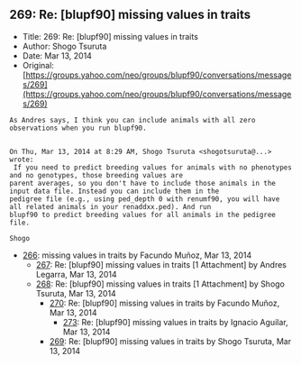 ## 269: Re: [blupf90] missing values in traits

- Title: 269: Re: [blupf90] missing values in traits
- Author: Shogo Tsuruta
- Date: Mar 13, 2014
- Original: [https://groups.yahoo.com/neo/groups/blupf90/conversations/messages/269](https://groups.yahoo.com/neo/groups/blupf90/conversations/messages/269)

```
As Andres says, I think you can include animals with all zero observations when you run blupf90.


On Thu, Mar 13, 2014 at 8:29 AM, Shogo Tsuruta <shogotsuruta@...> wrote:
 If you need to predict breeding values for animals with no phenotypes and no genotypes, those breeding values are
parent averages, so you don't have to include those animals in the input data file. Instead you can include them in the
pedigree file (e.g., using ped_depth 0 with renumf90, you will have all related animals in your renaddxx.ped). And run
blupf90 to predict breeding values for all animals in the pedigree file.

Shogo
```

- [266](0266.md): missing values in traits by Facundo Muñoz, Mar 13, 2014
    - [267](0267.md): Re: [blupf90] missing values in traits [1 Attachment] by Andres Legarra, Mar 13, 2014
    - [268](0268.md): Re: [blupf90] missing values in traits [1 Attachment] by Shogo Tsuruta, Mar 13, 2014
        - [270](0270.md): Re: [blupf90] missing values in traits by Facundo Muñoz, Mar 13, 2014
            - [273](0273.md): Re: [blupf90] missing values in traits by Ignacio Aguilar, Mar 13, 2014
        - [269](0269.md): Re: [blupf90] missing values in traits by Shogo Tsuruta, Mar 13, 2014
